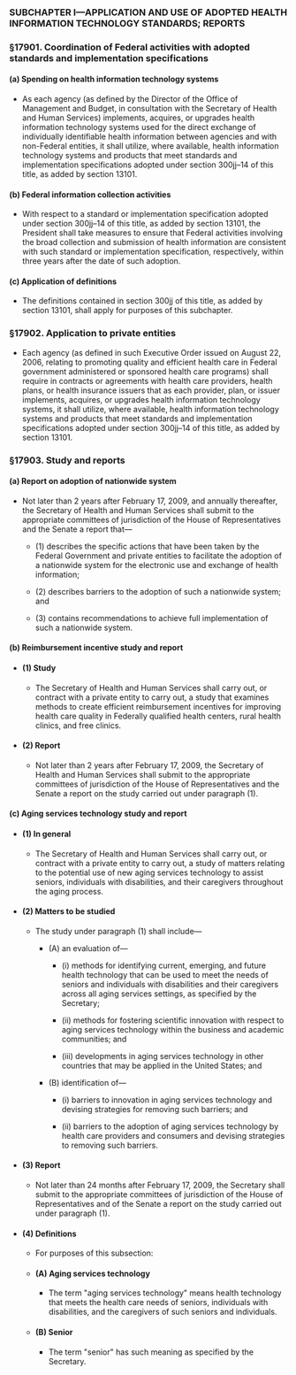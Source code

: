 ### SUBCHAPTER I—APPLICATION AND USE OF ADOPTED HEALTH INFORMATION TECHNOLOGY STANDARDS; REPORTS

### §17901. Coordination of Federal activities with adopted standards and implementation specifications
#### (a) Spending on health information technology systems
* As each agency (as defined by the Director of the Office of Management and Budget, in consultation with the Secretary of Health and Human Services) implements, acquires, or upgrades health information technology systems used for the direct exchange of individually identifiable health information between agencies and with non-Federal entities, it shall utilize, where available, health information technology systems and products that meet standards and implementation specifications adopted under section 300jj–14 of this title, as added by section 13101.

#### (b) Federal information collection activities
* With respect to a standard or implementation specification adopted under section 300jj–14 of this title, as added by section 13101, the President shall take measures to ensure that Federal activities involving the broad collection and submission of health information are consistent with such standard or implementation specification, respectively, within three years after the date of such adoption.

#### (c) Application of definitions
* The definitions contained in section 300jj of this title, as added by section 13101, shall apply for purposes of this subchapter.

### §17902. Application to private entities
* Each agency (as defined in such Executive Order issued on August 22, 2006, relating to promoting quality and efficient health care in Federal government administered or sponsored health care programs) shall require in contracts or agreements with health care providers, health plans, or health insurance issuers that as each provider, plan, or issuer implements, acquires, or upgrades health information technology systems, it shall utilize, where available, health information technology systems and products that meet standards and implementation specifications adopted under section 300jj–14 of this title, as added by section 13101.

### §17903. Study and reports
#### (a) Report on adoption of nationwide system
* Not later than 2 years after February 17, 2009, and annually thereafter, the Secretary of Health and Human Services shall submit to the appropriate committees of jurisdiction of the House of Representatives and the Senate a report that—

  * (1) describes the specific actions that have been taken by the Federal Government and private entities to facilitate the adoption of a nationwide system for the electronic use and exchange of health information;

  * (2) describes barriers to the adoption of such a nationwide system; and

  * (3) contains recommendations to achieve full implementation of such a nationwide system.

#### (b) Reimbursement incentive study and report
* #### (1) Study
  * The Secretary of Health and Human Services shall carry out, or contract with a private entity to carry out, a study that examines methods to create efficient reimbursement incentives for improving health care quality in Federally qualified health centers, rural health clinics, and free clinics.

* #### (2) Report
  * Not later than 2 years after February 17, 2009, the Secretary of Health and Human Services shall submit to the appropriate committees of jurisdiction of the House of Representatives and the Senate a report on the study carried out under paragraph (1).

#### (c) Aging services technology study and report
* #### (1) In general
  * The Secretary of Health and Human Services shall carry out, or contract with a private entity to carry out, a study of matters relating to the potential use of new aging services technology to assist seniors, individuals with disabilities, and their caregivers throughout the aging process.

* #### (2) Matters to be studied
  * The study under paragraph (1) shall include—

    * (A) an evaluation of—

      * (i) methods for identifying current, emerging, and future health technology that can be used to meet the needs of seniors and individuals with disabilities and their caregivers across all aging services settings, as specified by the Secretary;

      * (ii) methods for fostering scientific innovation with respect to aging services technology within the business and academic communities; and

      * (iii) developments in aging services technology in other countries that may be applied in the United States; and


    * (B) identification of—

      * (i) barriers to innovation in aging services technology and devising strategies for removing such barriers; and

      * (ii) barriers to the adoption of aging services technology by health care providers and consumers and devising strategies to removing such barriers.

* #### (3) Report
  * Not later than 24 months after February 17, 2009, the Secretary shall submit to the appropriate committees of jurisdiction of the House of Representatives and of the Senate a report on the study carried out under paragraph (1).

* #### (4) Definitions
  * For purposes of this subsection:

  * #### (A) Aging services technology
    * The term "aging services technology" means health technology that meets the health care needs of seniors, individuals with disabilities, and the caregivers of such seniors and individuals.

  * #### (B) Senior
    * The term "senior" has such meaning as specified by the Secretary.